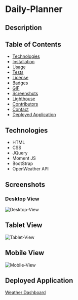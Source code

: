 # __Daily-Planner__
## Description 

## __Table of Contents__
* [Technologies](#technologies)
* [Installation](#installation)
* [Usage](#usage)
* [Tests](#tests)
* [License](#license)
* [Badges](#badges)
* [GIF](#gif)
* [Screenshots](#screenshots)
* [Lighthouse](#lighthouse)
* [Contributors](#contributors)
* [Contact](#contact)
* [Deployed Application](#deployed-application) 

## __Technologies__
* HTML
* CSS
* JQuery
* Moment JS
* BootStrap
* OpenWeather API
## __Screenshots__
### __Desktop View__
![Desktop-View](https://user-images.githubusercontent.com/56444674/114442029-171d5800-9b9a-11eb-886d-d43ca7ad68e2.png)
## __Tablet View__
![Tablet-View](https://user-images.githubusercontent.com/56444674/114442037-18e71b80-9b9a-11eb-91a5-38ad38e1bc5b.png)
## __Mobile View__
![Mobile-View](https://user-images.githubusercontent.com/56444674/114442042-1a184880-9b9a-11eb-8cff-2359d11f9b0a.png)

## __Deployed Application__
<a href='https://gamgee-em.github.io/Weather-DashBoard/' target='_blank'> Weather Dashboard </a>
